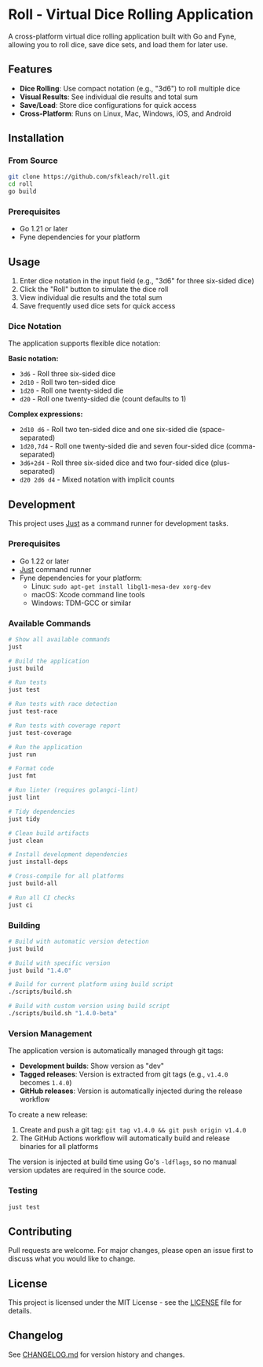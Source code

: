 # Roll - Virtual Dice Rolling Application

A cross-platform virtual dice rolling application built with Go and Fyne, allowing you to roll dice, save dice sets, and load them for later use.

## Features

- **Dice Rolling**: Use compact notation (e.g., "3d6") to roll multiple dice
- **Visual Results**: See individual die results and total sum
- **Save/Load**: Store dice configurations for quick access
- **Cross-Platform**: Runs on Linux, Mac, Windows, iOS, and Android

## Installation

### From Source

```bash
git clone https://github.com/sfkleach/roll.git
cd roll
go build
```

### Prerequisites

- Go 1.21 or later
- Fyne dependencies for your platform

## Usage

1. Enter dice notation in the input field (e.g., "3d6" for three six-sided dice)
2. Click the "Roll" button to simulate the dice roll
3. View individual die results and the total sum
4. Save frequently used dice sets for quick access

### Dice Notation

The application supports flexible dice notation:

**Basic notation:**
- `3d6` - Roll three six-sided dice
- `2d10` - Roll two ten-sided dice
- `1d20` - Roll one twenty-sided die
- `d20` - Roll one twenty-sided die (count defaults to 1)

**Complex expressions:**
- `2d10 d6` - Roll two ten-sided dice and one six-sided die (space-separated)
- `1d20,7d4` - Roll one twenty-sided die and seven four-sided dice (comma-separated)
- `3d6+2d4` - Roll three six-sided dice and two four-sided dice (plus-separated)
- `d20 2d6 d4` - Mixed notation with implicit counts

## Development

This project uses [Just](https://github.com/casey/just) as a command runner for development tasks.

### Prerequisites

- Go 1.22 or later
- [Just](https://github.com/casey/just) command runner
- Fyne dependencies for your platform:
  - Linux: `sudo apt-get install libgl1-mesa-dev xorg-dev`
  - macOS: Xcode command line tools
  - Windows: TDM-GCC or similar

### Available Commands

```bash
# Show all available commands
just

# Build the application
just build

# Run tests
just test

# Run tests with race detection
just test-race

# Run tests with coverage report
just test-coverage

# Run the application
just run

# Format code
just fmt

# Run linter (requires golangci-lint)
just lint

# Tidy dependencies
just tidy

# Clean build artifacts
just clean

# Install development dependencies
just install-deps

# Cross-compile for all platforms
just build-all

# Run all CI checks
just ci
```

### Building

```bash
# Build with automatic version detection
just build

# Build with specific version
just build "1.4.0"

# Build for current platform using build script
./scripts/build.sh

# Build with custom version using build script
./scripts/build.sh "1.4.0-beta"
```

### Version Management

The application version is automatically managed through git tags:

- **Development builds**: Show version as "dev"
- **Tagged releases**: Version is extracted from git tags (e.g., `v1.4.0` becomes `1.4.0`)
- **GitHub releases**: Version is automatically injected during the release workflow

To create a new release:
1. Create and push a git tag: `git tag v1.4.0 && git push origin v1.4.0`
2. The GitHub Actions workflow will automatically build and release binaries for all platforms

The version is injected at build time using Go's `-ldflags`, so no manual version updates are required in the source code.

### Testing

```bash
just test
```

## Contributing

Pull requests are welcome. For major changes, please open an issue first to discuss what you would like to change.

## License

This project is licensed under the MIT License - see the [LICENSE](LICENSE) file for details.

## Changelog

See [CHANGELOG.md](CHANGELOG.md) for version history and changes.